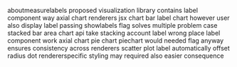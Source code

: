 aboutmeasurelabels proposed visualization library contains label component way axial chart renderers jsx chart bar label chart however user also display label passing showlabels flag solves multiple problem case stacked bar area chart api take stacking account label wrong place label component work axial chart pie chart piechart would needed flag anyway ensures consistency across renderers scatter plot label automatically offset radius dot rendererspecific styling may required also easier consequence